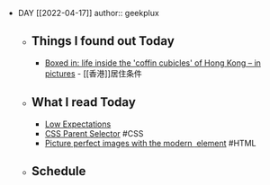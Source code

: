- DAY [[2022-04-17]]
  author:: geekplux
	- ## Things I found out Today
		- [Boxed in: life inside the 'coffin cubicles' of Hong Kong – in pictures](https://www.theguardian.com/cities/gallery/2017/jun/07/boxed-life-inside-hong-kong-coffin-cubicles-cage-homes-in-pictures) - [[香港]]居住条件
	- ## What I read Today
		- [Low Expectations](https://www.collaborativefund.com/blog/low-expectations/)
		- [CSS Parent Selector](https://ishadeed.com/article/css-has-parent-selector/) #CSS
		- [Picture perfect images with the modern <img> element](https://stackoverflow.blog/2022/03/28/picture-perfect-images-with-the-modern-element/) #HTML
	- ## Schedule